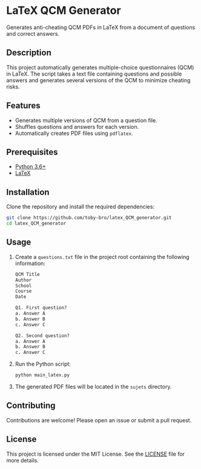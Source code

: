 # LaTeX QCM Generator

Generates anti-cheating QCM PDFs in LaTeX from a document of questions and correct answers.

## Description

This project automatically generates multiple-choice questionnaires (QCM) in LaTeX. The script takes a text file containing questions and possible answers and generates several versions of the QCM to minimize cheating risks.

## Features

- Generates multiple versions of QCM from a question file.
- Shuffles questions and answers for each version.
- Automatically creates PDF files using `pdflatex`.

## Prerequisites

- [Python 3.6+](https://www.python.org/downloads/)
- [LaTeX](https://www.latex-project.org/get/)

## Installation

Clone the repository and install the required dependencies:

```sh
git clone https://github.com/toby-bro/latex_QCM_generator.git
cd latex_QCM_generator
```

## Usage

1. Create a `questions.txt` file in the project root containing the following information:

    ```txt
    QCM Title
    Author
    School
    Course
    Date

    Q1. First question?
    a. Answer A
    b. Answer B
    c. Answer C

    Q2. Second question?
    a. Answer A
    b. Answer B
    c. Answer C
    ```

2. Run the Python script:

    ```sh
    python main_latex.py
    ```

3. The generated PDF files will be located in the `sujets` directory.

## Contributing

Contributions are welcome! Please open an issue or submit a pull request.

## License

This project is licensed under the MIT License. See the [LICENSE](LICENSE) file for more details.